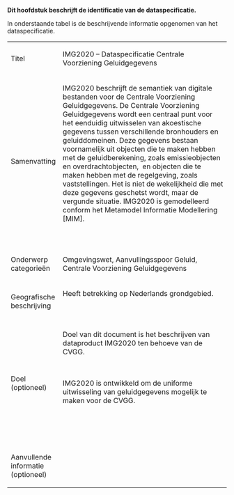 <p><strong>Dit hoofdstuk beschrijft de identificatie van de dataspecificatie.</strong></p>
<p>In onderstaande tabel is de beschrijvende informatie opgenomen van het dataspecificatie.</p>
<table width="100%">
<tbody>
<tr>
<td width="18%">
<p>Titel</p>
</td>
<td width="81%">
<p>IMG2020 &ndash; Dataspecificatie Centrale Voorziening Geluidgegevens</p>
</td>
</tr>
<tr>
<td width="18%">
<p>Samenvatting</p>
</td>
<td width="81%">
<p>IMG2020 beschrijft de semantiek van digitale bestanden voor de Centrale Voorziening Geluidgegevens. De Centrale Voorziening Geluidgegevens wordt een centraal punt voor het eenduidig uitwisselen van akoestische gegevens tussen verschillende bronhouders en geluiddomeinen. Deze gegevens bestaan voornamelijk uit objecten die te maken hebben met de geluidberekening, zoals emissieobjecten en overdrachtobjecten, &nbsp;en objecten die te maken hebben met de regelgeving, zoals vaststellingen. Het is niet de wekelijkheid die met deze gegevens geschetst wordt, maar de vergunde situatie. IMG2020 is gemodelleerd conform het Metamodel Informatie Modellering [MIM].</p>
<p>&nbsp;</p>
</td>
</tr>
<tr>
<td width="18%">
<p>Onderwerp categorie&euml;n</p>
</td>
<td width="81%">
<p>Omgevingswet, Aanvullingsspoor Geluid, Centrale Voorziening Geluidgegevens</p>
</td>
</tr>
<tr>
<td width="18%">
<p>Geografische beschrijving</p>
</td>
<td width="81%">
<p>Heeft betrekking op Nederlands grondgebied.</p>
<p>&nbsp;</p>
</td>
</tr>
<tr>
<td width="18%">
<p>Doel (optioneel)</p>
</td>
<td width="81%">
<p>Doel van dit document is het beschrijven van dataproduct IMG2020 ten behoeve van de CVGG.</p>
<p>&nbsp;</p>
<p>IMG2020 is ontwikkeld om de uniforme uitwisseling van geluidgegevens mogelijk te maken voor de CVGG.</p>
<p>&nbsp;</p>
<p>&nbsp;</p>
</td>
</tr>
<tr>
<td width="18%">
<p>Aanvullende informatie (optioneel)</p>
</td>
<td width="81%">
<p>&nbsp;</p>
<p>&nbsp;</p>
</td>
</tr>
</tbody>
</table>


